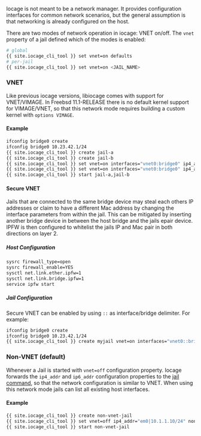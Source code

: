 Iocage is not meant to be a network manager.
It provides configuration interfaces for common network scenarios, but the general assumption is that networking is already configured on the host.

There are two modes of network operation in iocage: VNET on/off.
The `vnet` property of a jail defined which of the modes is enabled:

```sh
# global
{{ site.iocage_cli_tool }} set vnet=on defaults
# per-jail
{{ site.iocage_cli_tool }} set vnet=on <JAIL_NAME>
```

### VNET

Like previous iocage versions, libiocage comes with support for VNET/VIMAGE.
In Freebsd 11.1-RELEASE there is no default kernel support for VIMAGE/VNET, so that this network mode requires building a custom kernel with `options VIMAGE`.

#### Example

```sh
ifconfig bridge0 create
ifconfig bridge0 10.23.42.1/24
{{ site.iocage_cli_tool }} create jail-a
{{ site.iocage_cli_tool }} create jail-b
{{ site.iocage_cli_tool }} set vnet=on interfaces="vnet0:bridge0" ip4_addr="vnet0|10.23.42.2/24" defaultrouter="10.23.42.1" jail-a
{{ site.iocage_cli_tool }} set vnet=on interfaces="vnet0:bridge0" ip4_addr="vnet0|10.23.42.3/24" defaultrouter="10.23.42.1" jail-b
{{ site.iocage_cli_tool }} start jail-a,jail-b
```

#### Secure VNET

Jails that are connected to the same bridge device may steal each others IP addresses or claim to have a different Mac address by changing the interface parameters from within the jail.
This can be mitigated by inserting another bridge device in between the host bridge and the jails epair device.
IPFW is then configured to whitelist the jails IP and Mac pair in both directions on layer 2.

##### Host Configuration

```sh
sysrc firewall_type=open
sysrc firewall_enable=YES
sysctl net.link.ether.ipfw=1
sysctl net.link.bridge.ipfw=1
service ipfw start
```

##### Jail Configuration

Secure VNET can be enabled by using `::` as interface/bridge delimiter. For example:

```sh
ifconfig bridge0 create
ifconfig bridge0 10.23.42.1/24
{{ site.iocage_cli_tool }} create myjail vnet=on interfaces="vnet0::bridge0" ip4_addr="vnet0|10.23.42.2/24" defaultrouter="10.23.42.1"
```

### Non-VNET (default)

Whenever a Jail is started with `vnet=off` configuration property.
Iocage forwards the `ip4_addr` and `ip6_addr` configuration properties to the [jail command](https://www.freebsd.org/cgi/man.cgi?jail), so that the network configuration is similar to VNET.
When using this network mode jails can list all existing host interfaces.

#### Example

```sh
{{ site.iocage_cli_tool }} create non-vnet-jail
{{ site.iocage_cli_tool }} set vnet=off ip4_addr="em0|10.1.1.10/24" non-vnet-jail
{{ site.iocage_cli_tool }} start non-vnet-jail
```
